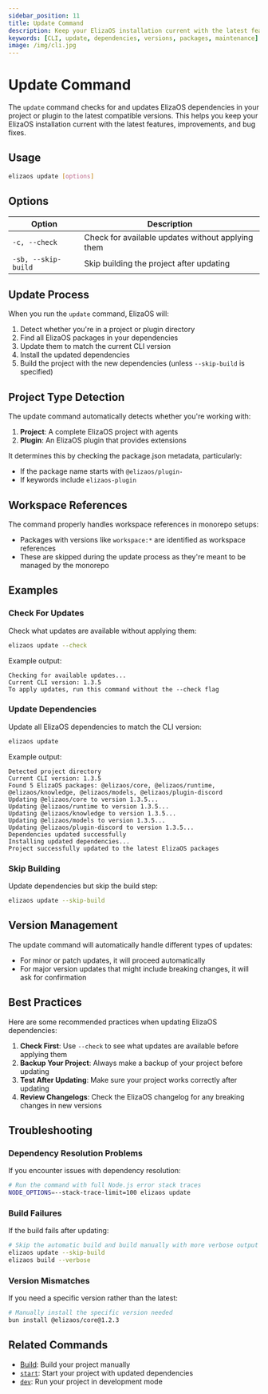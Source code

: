 ```yaml
---
sidebar_position: 11
title: Update Command
description: Keep your ElizaOS installation current with the latest features and improvements
keywords: [CLI, update, dependencies, versions, packages, maintenance]
image: /img/cli.jpg
---
```


# Update Command

The `update` command checks for and updates ElizaOS dependencies in your project or plugin to the latest compatible versions. This helps you keep your ElizaOS installation current with the latest features, improvements, and bug fixes.

## Usage

```bash
elizaos update [options]
```

## Options

| Option              | Description                                       |
| ------------------- | ------------------------------------------------- |
| `-c, --check`       | Check for available updates without applying them |
| `-sb, --skip-build` | Skip building the project after updating          |

## Update Process

When you run the `update` command, ElizaOS will:

1. Detect whether you're in a project or plugin directory
2. Find all ElizaOS packages in your dependencies
3. Update them to match the current CLI version
4. Install the updated dependencies
5. Build the project with the new dependencies (unless `--skip-build` is specified)

## Project Type Detection

The update command automatically detects whether you're working with:

1. **Project**: A complete ElizaOS project with agents
2. **Plugin**: An ElizaOS plugin that provides extensions

It determines this by checking the package.json metadata, particularly:

- If the package name starts with `@elizaos/plugin-`
- If keywords include `elizaos-plugin`

## Workspace References

The command properly handles workspace references in monorepo setups:

- Packages with versions like `workspace:*` are identified as workspace references
- These are skipped during the update process as they're meant to be managed by the monorepo

## Examples

### Check For Updates

Check what updates are available without applying them:

```bash
elizaos update --check
```

Example output:

```
Checking for available updates...
Current CLI version: 1.3.5
To apply updates, run this command without the --check flag
```

### Update Dependencies

Update all ElizaOS dependencies to match the CLI version:

```bash
elizaos update
```

Example output:

```
Detected project directory
Current CLI version: 1.3.5
Found 5 ElizaOS packages: @elizaos/core, @elizaos/runtime, @elizaos/knowledge, @elizaos/models, @elizaos/plugin-discord
Updating @elizaos/core to version 1.3.5...
Updating @elizaos/runtime to version 1.3.5...
Updating @elizaos/knowledge to version 1.3.5...
Updating @elizaos/models to version 1.3.5...
Updating @elizaos/plugin-discord to version 1.3.5...
Dependencies updated successfully
Installing updated dependencies...
Project successfully updated to the latest ElizaOS packages
```

### Skip Building

Update dependencies but skip the build step:

```bash
elizaos update --skip-build
```

## Version Management

The update command will automatically handle different types of updates:

- For minor or patch updates, it will proceed automatically
- For major version updates that might include breaking changes, it will ask for confirmation

## Best Practices

Here are some recommended practices when updating ElizaOS dependencies:

1. **Check First**: Use `--check` to see what updates are available before applying them
2. **Backup Your Project**: Always make a backup of your project before updating
3. **Test After Updating**: Make sure your project works correctly after updating
4. **Review Changelogs**: Check the ElizaOS changelog for any breaking changes in new versions

## Troubleshooting

### Dependency Resolution Problems

If you encounter issues with dependency resolution:

```bash
# Run the command with full Node.js error stack traces
NODE_OPTIONS=--stack-trace-limit=100 elizaos update
```

### Build Failures

If the build fails after updating:

```bash
# Skip the automatic build and build manually with more verbose output
elizaos update --skip-build
elizaos build --verbose
```

### Version Mismatches

If you need a specific version rather than the latest:

```bash
# Manually install the specific version needed
bun install @elizaos/core@1.2.3
```

## Related Commands

- [Build](./start.md): Build your project manually
- [`start`](./start.md): Start your project with updated dependencies
- [`dev`](./dev.md): Run your project in development mode
